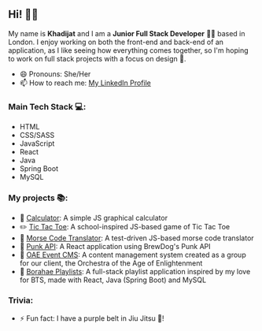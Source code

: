 ## Hi! 👋:grin:

My name is **Khadijat** and I am a **Junior Full Stack Developer** :woman_technologist: based in London. I enjoy working on both the front-end and back-end of an application, as I like seeing how everything comes together, so I'm hoping to work on full stack projects with a focus on design :art:.

- 😄 Pronouns: She/Her
- 📫 How to reach me: <a href="https://www.linkedin.com/in/khadijat-oyeleye-726a2216a/">My LinkedIn Profile</a>

### Main Tech Stack :computer::
- HTML
- CSS/SASS
- JavaScript
- React
- Java
- Spring Boot
- MySQL

### My projects :books::
- :abacus: <a href="https://github.com/Khadijat98/calculator-challenge">Calculator</a>: A simple JS graphical calculator
- :pencil2: <a href="https://github.com/Khadijat98/tic-tac-toe">Tic Tac Toe</a>: A school-inspired JS-based game of Tic Tac Toe
- :calling: <a href="https://github.com/Khadijat98/morse-code-translator">Morse Code Translator</a>: A test-driven JS-based morse code translator
- :beers: <a href="https://github.com/Khadijat98/punk-api">Punk API</a>: A React application using BrewDog's Punk API
- :musical_score: <a href="https://github.com/nology-tech/oae-event-cms">OAE Event CMS</a>: A content management system created as a group for our client, the Orchestra of the Age of Enlightenment
- :musical_note: <a href="https://github.com/Khadijat98/playlist-client">Borahae Playlists</a>: A full-stack playlist application inspired by my love for BTS, made with React, Java (Spring Boot) and MySQL

### Trivia:
- ⚡ Fun fact: I have a purple belt in Jiu Jitsu :martial_arts_uniform:!
